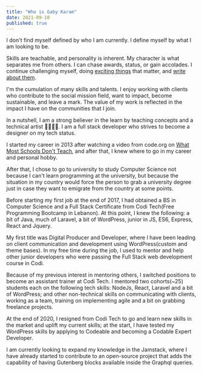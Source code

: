 ```yaml
---
title: "Who is Gaby Karam"
date: 2021-09-10
published: true
---
```



I don't find myself defined by who I am currently. I define myself by what I am looking to be.

Skills are teachable, and personality is inherent. My character is what separates me from others. I can chase awards, status, or gain accolades. I continue challenging myself, doing [exciting things](https://gabykaram.com/work) that matter, and [write about them](https://gabykaram.com/blog).

I'm the cumulation of many skills and talents. I enjoy working with clients who contribute to the social mission field, want to impact, become sustainable, and leave a mark. The value of my work is reflected in the impact I have on the communities that I join.


In a nutshell, I am a strong believer in the learn by teaching concepts and a technical artist 🧑‍💻🧑‍🎨. I am a full stack developer who strives to become a designer on my tech status.

I started my career in 2013 after watching a video from code.org on [What Most Schools Don't Teach](https://www.youtube.com/watch?v=nKIu9yen5nc), and after that, I knew where to go in my career and personal hobby.

After that, I chose to go to university to study Computer Science not because I can't learn programming at the university, but because the situation in my country would force the person to grab a university degree just in case they want to emigrate from the country at some points.

Before starting my first job at the end of 2017, I had obtained a BS in Computer Science and a Full Stack Certificate from Codi Tech(Free Programming Bootcamp in Lebanon). At this point, I knew the following: a bit of Java, much of Laravel, a bit of WordPress, junior in JS, ES6, Express, React and Jquery.

My first title was Digital Producer and Developer, where I have been leading on client communication and development using WordPress(custom and theme bases). In my free time during the job, I used to mentor and help other junior developers who were passing the Full Stack web development course in Codi.

Because of my previous interest in mentoring others, I switched positions to become an assistant trainer at Codi Tech. I mentored two cohorts(~25) students each on the following tech skills: NodeJs, React, Laravel and a bit of WordPress; and other non-technical skills on communicating with clients, working as a team, training on implementing agile and a bit on grabbing freelance projects.

At the end of 2020, I resigned from Codi Tech to go and learn new skills in the market and uplift my current skills; at the start, I have tested my WordPress skills by applying to Codeable and becoming a Codable Expert Developer.

I am currently looking to expand my knowledge in the Jamstack, where I have already started to contribute to an open-source project that adds the capability of having Gutenberg blocks available inside the Graphql queries.

